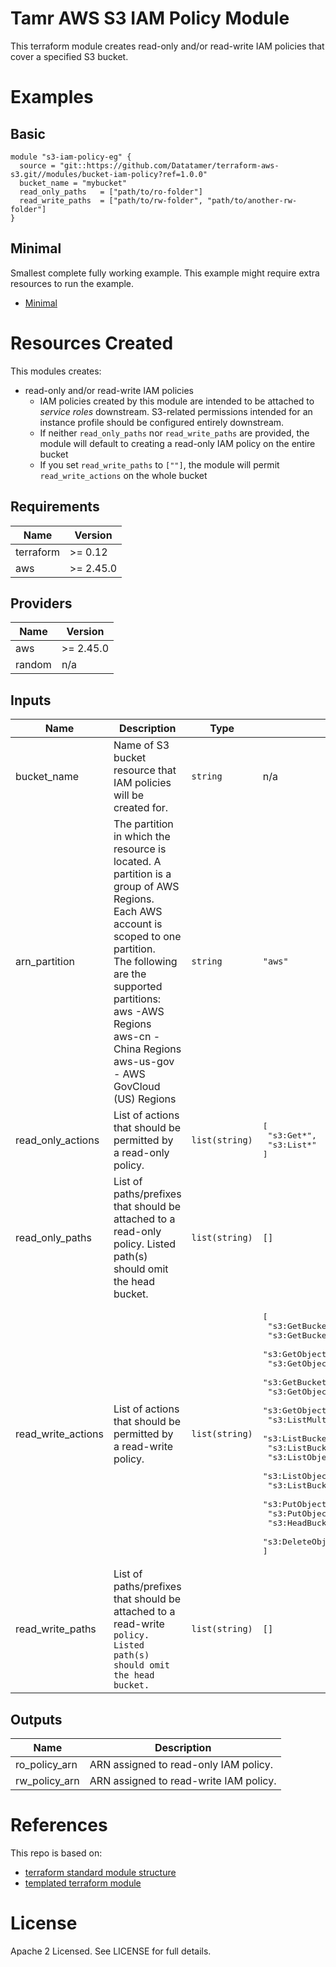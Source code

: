 # Tamr AWS S3 IAM Policy Module
This terraform module creates read-only and/or read-write IAM policies that cover a specified S3 bucket.

# Examples
## Basic
```
module "s3-iam-policy-eg" {
  source = "git::https://github.com/Datatamer/terraform-aws-s3.git//modules/bucket-iam-policy?ref=1.0.0"
  bucket_name = "mybucket"
  read_only_paths   = ["path/to/ro-folder"]
  read_write_paths  = ["path/to/rw-folder", "path/to/another-rw-folder"]
}
```

## Minimal
Smallest complete fully working example. This example might require extra resources to run the example.
- [Minimal](https://github.com/Datatamer/terraform-aws-s3/tree/master/examples/iam-policy-submodule)

# Resources Created
This modules creates:
* read-only and/or read-write IAM policies
  * IAM policies created by this module are intended to be attached to _service roles_ downstream. S3-related permissions intended for an instance profile should be configured entirely downstream.
  * If neither `read_only_paths` nor `read_write_paths` are provided, the module will default to creating a read-only IAM policy on the entire bucket
  * If you set `read_write_paths` to `[""]`, the module will permit `read_write_actions` on the whole bucket

<!-- BEGINNING OF PRE-COMMIT-TERRAFORM DOCS HOOK -->
## Requirements

| Name | Version |
|------|---------|
| terraform | >= 0.12 |
| aws | >= 2.45.0 |

## Providers

| Name | Version |
|------|---------|
| aws | >= 2.45.0 |
| random | n/a |

## Inputs

| Name | Description | Type | Default | Required |
|------|-------------|------|---------|:--------:|
| bucket\_name | Name of S3 bucket resource that IAM policies will be created for. | `string` | n/a | yes |
| arn\_partition | The partition in which the resource is located. A partition is a group of AWS Regions.<br>  Each AWS account is scoped to one partition.<br>  The following are the supported partitions:<br>    aws -AWS Regions<br>    aws-cn - China Regions<br>    aws-us-gov - AWS GovCloud (US) Regions | `string` | `"aws"` | no |
| read\_only\_actions | List of actions that should be permitted by a read-only policy. | `list(string)` | <pre>[<br>  "s3:Get*",<br>  "s3:List*"<br>]</pre> | no |
| read\_only\_paths | List of paths/prefixes that should be attached to a read-only policy. Listed path(s) should omit the head bucket. | `list(string)` | `[]` | no |
| read\_write\_actions | List of actions that should be permitted by a read-write policy. | `list(string)` | <pre>[<br>  "s3:GetBucketLocation",<br>  "s3:GetBucketCORS",<br>  "s3:GetObjectVersionForReplication",<br>  "s3:GetObject",<br>  "s3:GetBucketTagging",<br>  "s3:GetObjectVersion",<br>  "s3:GetObjectTagging",<br>  "s3:ListMultipartUploadParts",<br>  "s3:ListBucketByTags",<br>  "s3:ListBucket",<br>  "s3:ListObjects",<br>  "s3:ListObjectsV2",<br>  "s3:ListBucketMultipartUploads",<br>  "s3:PutObject",<br>  "s3:PutObjectTagging",<br>  "s3:HeadBucket",<br>  "s3:DeleteObject"<br>]</pre> | no |
| read\_write\_paths | List of paths/prefixes that should be attached to a read-write` policy. Listed path(s) should omit the head bucket.` | `list(string)` | `[]` | no |

## Outputs

| Name | Description |
|------|-------------|
| ro\_policy\_arn | ARN assigned to read-only IAM policy. |
| rw\_policy\_arn | ARN assigned to read-write IAM policy. |

<!-- END OF PRE-COMMIT-TERRAFORM DOCS HOOK -->

# References
This repo is based on:
* [terraform standard module structure](https://www.terraform.io/docs/modules/index.html#standard-module-structure)
* [templated terraform module](https://github.com/tmknom/template-terraform-module)

# License
Apache 2 Licensed. See LICENSE for full details.
